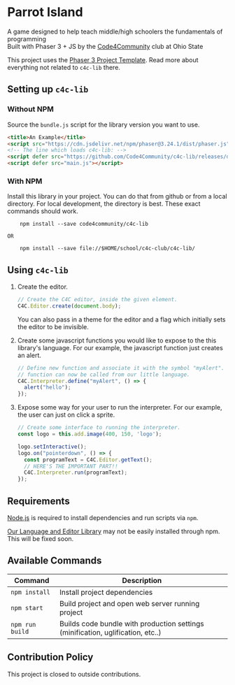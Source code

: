 # Parrot Island
A game designed to help teach middle/high schoolers the fundamentals of programming<br>
Built with Phaser 3 + JS by the [Code4Community](http://c4cosu.com) club at Ohio State

This project uses the [Phaser 3 Project
Template](https://github.com/photonstorm/phaser3-project-template). Read more
about everything not related to `c4c-lib` there.

## Setting up `c4c-lib`

### Without NPM

Source the `bundle.js` script for the library version you want to use.

```html
<title>An Example</title>
<script src="https://cdn.jsdelivr.net/npm/phaser@3.24.1/dist/phaser.js"></script>
<!-- The line which loads c4c-lib: -->
<script defer src="https://github.com/Code4Community/c4c-lib/releases/download/0.2.2/bundle.js"></script>
<script defer src="main.js"></script>
```

### With NPM

Install this library in your project. You can do that from github or from a local directory. For local development, the directory is best. These exact commands should work.

        npm install --save code4community/c4c-lib
        
    OR
    
        npm install --save file://$HOME/school/c4c-club/c4c-lib/

## Using `c4c-lib` 

1.  Create the editor.

    ```javascript
    // Create the C4C editor, inside the given element.
    C4C.Editor.create(document.body);
    ```
    
    You can also pass in a theme for the editor and a flag which initially sets the editor to be invisible.
    
2.  Create some javascript functions you would like to expose to the this library's language. For our example, the javascript function just creates an alert.

    ```javascript
    // Define new function and associate it with the symbol "myAlert". This
    // function can now be called from our little language.
    C4C.Interpreter.define("myAlert", () => {
      alert("hello");
    });
    ```

3.  Expose some way for your user to run the interpreter. For our example, the user can just on click a sprite.

    ```javascript
    // Create some interface to running the interpreter.
    const logo = this.add.image(400, 150, 'logo');

    logo.setInteractive();
    logo.on("pointerdown", () => {
      const programText = C4C.Editor.getText();
      // HERE'S THE IMPORTANT PART!!
      C4C.Interpreter.run(programText);
    });
    ```

## Requirements

[Node.js](https://nodejs.org) is required to install dependencies and run scripts via `npm`.

[Our Language and Editor Library](https://github.com/Code4Community/code-editor-and-interpreter) may not be easily installed through npm. This will be fixed soon.

## Available Commands

| Command         | Description                                                                     |
|-----------------|---------------------------------------------------------------------------------|
| `npm install`   | Install project dependencies                                                    |
| `npm start`     | Build project and open web server running project                               |
| `npm run build` | Builds code bundle with production settings (minification, uglification, etc..) |

## Contribution Policy
This project is closed to outside contributions.

